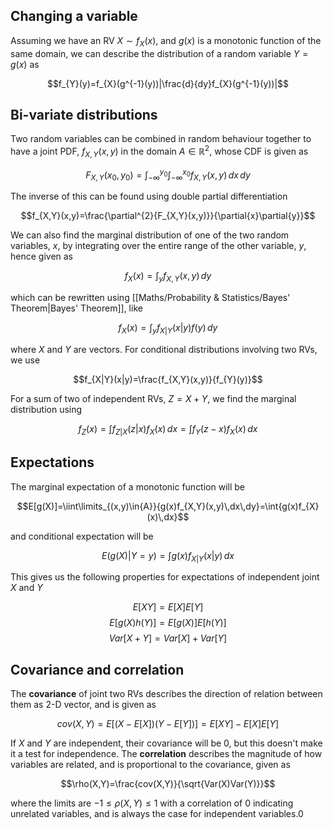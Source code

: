 ## Changing a variable

Assuming we have an RV $X\sim{f_{X}(x)}$, and $g(x)$ is a monotonic function of the same domain, we can describe the distribution of a random variable $Y=g(x)$ as

$$f_{Y}(y)=f_{X}(g^{-1}(y))|\frac{d}{dy}f_{X}(g^{-1}(y))|$$

## Bi-variate distributions

Two random variables can be combined in random behaviour together to have a joint PDF, $f_{X,Y}(x,y)$ in the domain $A\in\mathbb{R}^{2}$, whose CDF is given as

$$F_{X,Y}(x_{0},y_{0})=\int_{-\infty}^{y_{0}}\int_{-\infty}^{x_{0}}f_{X,Y}(x,y)\,dx\,dy$$

The inverse of this can be found using double partial differentiation

$$f_{X,Y}(x,y)=\frac{\partial^{2}{F_{X,Y}(x,y)}}{\partial{x}\partial{y}}$$

We can also find the marginal distribution of one of the two random variables, $x$, by integrating over the entire range of the other variable, $y$, hence given as

$$f_{X}(x)=\int_{y}{f_{X,Y}(x,y)\,dy}$$

which can be rewritten using [[Maths/Probability & Statistics/Bayes' Theorem|Bayes' Theorem]], like

$$f_{X}(x)=\int_{y}{f_{X|Y}(x|y)f(y)\,dy}$$

where $X$ and $Y$ are vectors. For conditional distributions involving two RVs, we use

$$f_{X|Y}(x|y)=\frac{f_{X,Y}(x,y)}{f_{Y}(y)}$$

For a sum of two of independent RVs, $Z=X+Y$, we find the marginal distribution using

$$f_{Z}(x)=\int{f_{Z|X}(z|x)f_{X}(x)\,dx}=\int{f_{Y}(z-x)f_{X}(x)\,dx}$$

## Expectations

The marginal expectation of a monotonic function will be

$$E[g(X)]=\iint\limits_{(x,y)\in{A}}{g(x)f_{X,Y}(x,y)\,dx\,dy}=\int{g(x)f_{X}(x)\,dx}$$

and conditional expectation will be 

$$E(g(X)|Y=y)=\int{g(x)f_{X|Y}(x|y)\,dx}$$

This gives us the following properties for expectations of independent joint $X$ and $Y$

$$E[XY]=E[X]E[Y]$$
$$E[g(X)h(Y)]=E[g(X)]E[h(Y)]$$
$$Var[X+Y]=Var[X]+Var[Y]$$

## Covariance and correlation

The **covariance** of joint two RVs describes the direction of relation between them as 2-D vector, and is given as

$$cov(X,Y)=E[(X-E[X])(Y-E[Y])]=E[XY]-E[X]E[Y]$$

If $X$ and $Y$ are independent, their covariance will be 0, but this doesn't make it a test for independence. The **correlation** describes the magnitude of how variables are related, and is proportional to the covariance, given as

$$\rho(X,Y)=\frac{cov(X,Y)}{\sqrt{Var(X)Var(Y)}}$$

where the limits are $-1\le\rho(X,Y)\le1$ with a correlation of 0 indicating unrelated variables, and is always the case for independent variables.0